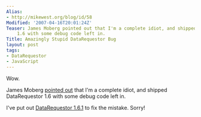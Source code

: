 ```yaml
---
Alias:
- http://mikewest.org/blog/id/58
Modified: '2007-04-16T20:01:24Z'
Teaser: James Moberg pointed out that I'm a complete idiot, and shipped DataRequestor
    1.6 with some debug code left in.
Title: Amazingly Stupid DataRequestor Bug
layout: post
tags:
- DataRequestor
- JavaScript
---
```

Wow.

James Moberg [pointed out][point] that I'm a complete idiot, and shipped DataRequestor 1.6 with some debug code left in.  

I've put out [DataRequestor 1.6.1][new] to fix the mistake.  Sorry!

[point]: http://mikewest.org/archive/datarequestor#c000120
[new]: http://mikewest.org/file_download/10